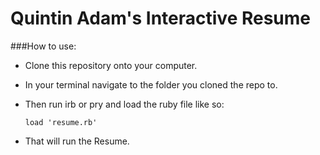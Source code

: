 Quintin Adam's Interactive Resume
=========

###How to use:

  - Clone this repository onto your computer.
  - In your terminal navigate to the folder you cloned the repo to.
  - Then run irb or pry and load the ruby file like so: 

    ```
    load 'resume.rb'
    ``` 
  - That will run the Resume.  
